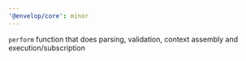 ```yaml
---
'@envelop/core': minor
---
```


`perform` function that does parsing, validation, context assembly and execution/subscription
